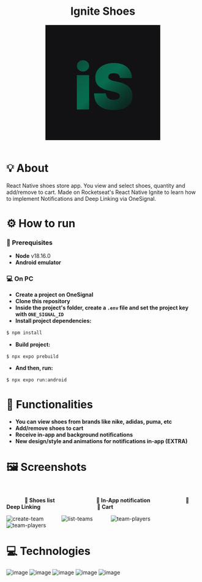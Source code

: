 <div align="center" >
<h1>Ignite Shoes</h1>
<img src="./assets/adaptive-icon.png" align="center" height="300px"/>
  <br />
</div>
<br />

# 💡 About

React Native shoes store app. You view and select shoes, quantity and add/remove to cart. Made on Rocketseat's React Native Ignite to learn how to implement Notifications and Deep Linking via OneSignal.

# ⚙️ How to run

### 📃 Prerequisites
 * **Node** v18.16.0
 * **Android emulator**

### :computer: On PC
 * **Create a project on OneSignal**
 * **Clone this repository**
 * **Inside the project's folder, create a `.env` file and set the project key with `ONE_SIGNAL_ID`**
 * **Install project dependencies:**
 ```bash
$ npm install
```
 * **Build project:**
 ```bash
$ npx expo prebuild
```
 * **And then, run:**
  ```bash
$ npx expo run:android
```

# 📲 Functionalities

  * **You can view shoes from brands like nike, adidas, puma, etc**
  * **Add/remove shoes to cart**
  * **Receive in-app and background notifications**
  * **New design/style and animations for notifications in-app (EXTRA)**

# 🖼️ Screenshots
<br />

&nbsp;  &nbsp;  &nbsp;  &nbsp;  &nbsp;  &nbsp;   **📝 Shoes list**   &nbsp;  &nbsp; &nbsp; &nbsp; &nbsp;  &nbsp;  &nbsp;  &nbsp; &nbsp; &nbsp; &nbsp;              **🔔 In-App notification**           &nbsp;  &nbsp;  &nbsp;  &nbsp;    **🔗 Deep Linking**   &nbsp;  &nbsp; &nbsp; &nbsp; &nbsp;  &nbsp;  &nbsp;  &nbsp; &nbsp; &nbsp; &nbsp; &nbsp; &nbsp; &nbsp; &nbsp; &nbsp;            **🛒 Cart**

<p align="center">
 
<img src="https://github.com/caiovictors/IgniteShoes-App/assets/12973109/cb053ab4-6e6c-4724-9f5c-00d12ec3b7b3" alt="create-team" width="200"/>&nbsp; &nbsp; &nbsp; &nbsp; &nbsp; &nbsp;
<img src="https://github.com/caiovictors/IgniteShoes-App/assets/12973109/e2cc3e6c-9ca8-4efa-9b04-15e39d31bc97" alt="list-teams" width="200"/>&nbsp; &nbsp; &nbsp; &nbsp; &nbsp; &nbsp;
<img src="https://github.com/caiovictors/IgniteShoes-App/assets/12973109/60fb180c-fdf9-40f6-a1b6-ee56748b40d7" alt="team-players" width="200"/>&nbsp; &nbsp; &nbsp; &nbsp; &nbsp; &nbsp;
<img src="https://github.com/caiovictors/IgniteShoes-App/assets/12973109/48f97f0b-b1a9-4e51-87c0-978b98a8654b" alt="team-players" width="200"/>

</p>


 # 💻 Technologies

 ![image](https://img.shields.io/badge/TypeScript-007ACC?style=for-the-badge&logo=typescript&logoColor=white) ![image](https://img.shields.io/badge/React_Native-20232A?style=for-the-badge&logo=react&logoColor=61DAFB) ![image](https://img.shields.io/badge/Expo-FFFFFF?style=for-the-badge&logo=expo&logoColor=black) ![image](https://img.shields.io/badge/NativeBase-20232A?style=for-the-badge&logo=nativebase&logoColor=white) ![image](https://img.shields.io/badge/OneSignal-EC4D4F?style=for-the-badge&logo=onesignal&logoColor=61DAFB)

